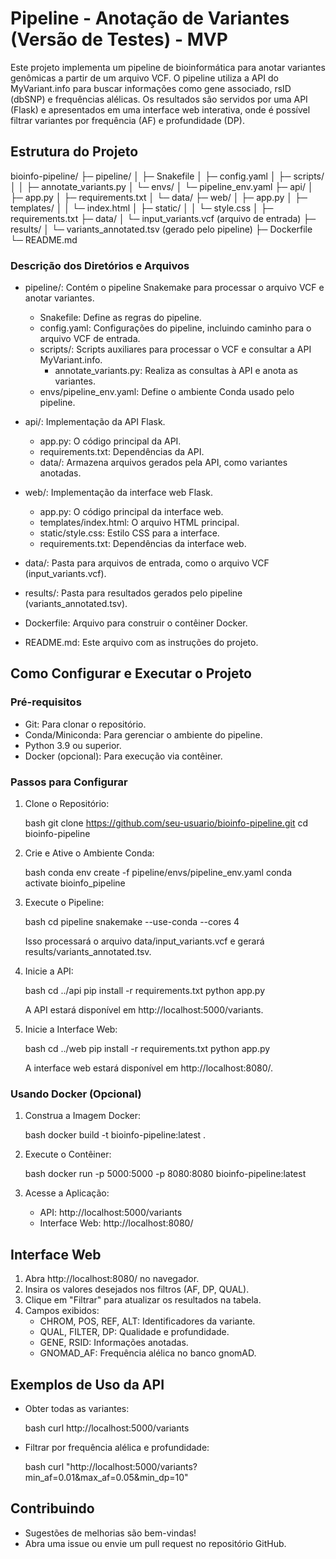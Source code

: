 # Pipeline - Anotação de Variantes (Versão de Testes) - MVP

Este projeto implementa um pipeline de bioinformática para anotar variantes genômicas a partir de um arquivo VCF. O pipeline utiliza a API do MyVariant.info para buscar informações como gene associado, rsID (dbSNP) e frequências alélicas. Os resultados são servidos por uma API (Flask) e apresentados em uma interface web interativa, onde é possível filtrar variantes por frequência (AF) e profundidade (DP).

## Estrutura do Projeto


bioinfo-pipeline/
├─ pipeline/
│  ├─ Snakefile
│  ├─ config.yaml
│  ├─ scripts/
│  │  ├─ annotate_variants.py
│  └─ envs/
│     └─ pipeline_env.yaml
├─ api/
│  ├─ app.py
│  ├─ requirements.txt
│  └─ data/
├─ web/
│  ├─ app.py
│  ├─ templates/
│  │  └─ index.html
│  ├─ static/
│  │  └─ style.css
│  ├─ requirements.txt
├─ data/
│  └─ input_variants.vcf (arquivo de entrada)
├─ results/
│  └─ variants_annotated.tsv (gerado pelo pipeline)
├─ Dockerfile
└─ README.md


### Descrição dos Diretórios e Arquivos

- pipeline/: Contém o pipeline Snakemake para processar o arquivo VCF e anotar variantes.

  - Snakefile: Define as regras do pipeline.
  - config.yaml: Configurações do pipeline, incluindo caminho para o arquivo VCF de entrada.
  - scripts/: Scripts auxiliares para processar o VCF e consultar a API MyVariant.info.
    - annotate_variants.py: Realiza as consultas à API e anota as variantes.
  - envs/pipeline_env.yaml: Define o ambiente Conda usado pelo pipeline.

- api/: Implementação da API Flask.

  - app.py: O código principal da API.
  - requirements.txt: Dependências da API.
  - data/: Armazena arquivos gerados pela API, como variantes anotadas.

- web/: Implementação da interface web Flask.

  - app.py: O código principal da interface web.
  - templates/index.html: O arquivo HTML principal.
  - static/style.css: Estilo CSS para a interface.
  - requirements.txt: Dependências da interface web.

- data/: Pasta para arquivos de entrada, como o arquivo VCF (input_variants.vcf).

- results/: Pasta para resultados gerados pelo pipeline (variants_annotated.tsv).

- Dockerfile: Arquivo para construir o contêiner Docker.

- README.md: Este arquivo com as instruções do projeto.

## Como Configurar e Executar o Projeto

### Pré-requisitos

- Git: Para clonar o repositório.
- Conda/Miniconda: Para gerenciar o ambiente do pipeline.
- Python 3.9 ou superior.
- Docker (opcional): Para execução via contêiner.

### Passos para Configurar

1. Clone o Repositório:

   bash
   git clone https://github.com/seu-usuario/bioinfo-pipeline.git
   cd bioinfo-pipeline
   

2. Crie e Ative o Ambiente Conda:

   bash
   conda env create -f pipeline/envs/pipeline_env.yaml
   conda activate bioinfo_pipeline
   

3. Execute o Pipeline:

   bash
   cd pipeline
   snakemake --use-conda --cores 4
   

   Isso processará o arquivo data/input_variants.vcf e gerará results/variants_annotated.tsv.

4. Inicie a API:

   bash
   cd ../api
   pip install -r requirements.txt
   python app.py
   

   A API estará disponível em http://localhost:5000/variants.

5. Inicie a Interface Web:

   bash
   cd ../web
   pip install -r requirements.txt
   python app.py
   

   A interface web estará disponível em http://localhost:8080/.

### Usando Docker (Opcional)

1. Construa a Imagem Docker:

   bash
   docker build -t bioinfo-pipeline:latest .
   

2. Execute o Contêiner:

   bash
   docker run -p 5000:5000 -p 8080:8080 bioinfo-pipeline:latest
   

3. Acesse a Aplicação:

   - API: http://localhost:5000/variants
   - Interface Web: http://localhost:8080/

## Interface Web

1. Abra http://localhost:8080/ no navegador.
2. Insira os valores desejados nos filtros (AF, DP, QUAL).
3. Clique em "Filtrar" para atualizar os resultados na tabela.
4. Campos exibidos:
   - CHROM, POS, REF, ALT: Identificadores da variante.
   - QUAL, FILTER, DP: Qualidade e profundidade.
   - GENE, RSID: Informações anotadas.
   - GNOMAD_AF: Frequência alélica no banco gnomAD.

## Exemplos de Uso da API

- Obter todas as variantes:

  bash
  curl http://localhost:5000/variants
  

- Filtrar por frequência alélica e profundidade:

  bash
  curl "http://localhost:5000/variants?min_af=0.01&max_af=0.05&min_dp=10"
  

## Contribuindo

- Sugestões de melhorias são bem-vindas!
- Abra uma issue ou envie um pull request no repositório GitHub.

